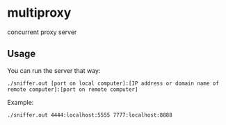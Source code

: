 # multiproxy
concurrent proxy server

## Usage
You can run the server that way: 
```
./sniffer.out [port on local computer]:[IP address or domain name of remote computer]:[port on remote computer]
```
Example:
```
./sniffer.out 4444:localhost:5555 7777:localhost:8888
```
